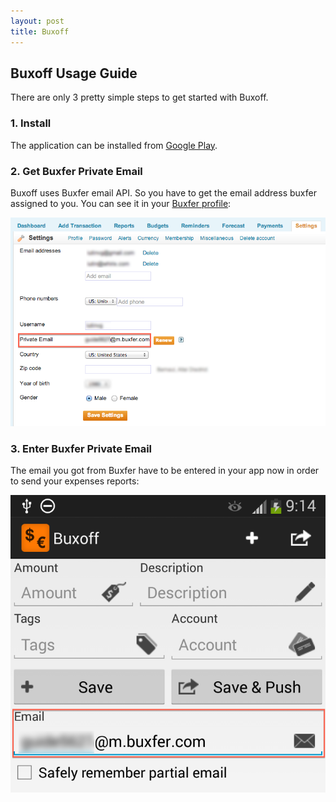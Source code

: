 ```yaml
---
layout: post
title: Buxoff
---
```


## Buxoff Usage Guide

There are only 3 pretty simple steps to get started with Buxoff.

### 1. Install

The application can be installed from
[Google Play](https://play.google.com/store/apps/details?id=com.sevencrayons.buxoff).

### 2. Get Buxfer Private Email

Buxoff uses Buxfer email API. So you have to get the email address
buxfer assigned to you. You can see it in your
[Buxfer profile](https://www.buxfer.com/settings?type=0):

![Get Buxfer Private Email](/img/buxoff/get_buxfer_private_email.png "Get Buxfer Private Email")

### 3. Enter Buxfer Private Email

The email you got from Buxfer have to be entered in your app now in order to send
your expenses reports:

![Place to Put Private Email](/img/buxoff/place_to_put_private_email.png "Get Buxfer Private Email")

